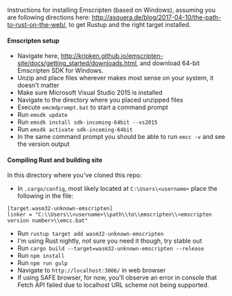 Instructions for installing Emscripten (based on Windows), assuming you are following directions here: http://asquera.de/blog/2017-04-10/the-path-to-rust-on-the-web/, to get Rustup and the right target installed.

#### Emscripten setup
- Navigate here, http://kripken.github.io/emscripten-site/docs/getting_started/downloads.html, and download 64-bit Emscripten SDK for Windows.
- Unzip and place files wherever makes most sense on your system, it doesn't matter
- Make sure Microsoft Visual Studio 2015 is installed
- Navigate to the directory where you placed unzipped files
- Execute `emcmdprompt.bat` to start a command prompt
- Run `emsdk update`
- Run `emsdk install sdk-incoming-64bit --vs2015`
- Run `emsdk activate sdk-incoming-64bit`
- In the same command prompt you should be able to run `emcc -v` and see the version output

#### Compiling Rust and building site
In this directory where you've cloned this repo:
- In `.cargo/config`, most likely located at `C:\Users\<username>` place the following in the file:
```
[target.wasm32-unknown-emscripten]
linker = "C:\\Users\\<username>\\path\\to\\emscripten\\<emscripten version number>\\emcc.bat"
```
- Run `rustup target add wasm32-unknown-emscripten`
- I'm using Rust nightly, not sure you need it though, try stable out
- Run `cargo build --target=wasm32-unknown-emscripten --release`
- Run `npm install`
- Run `npm run gulp`
- Navigate to `http://localhost:3006/` in web browser
- If using SAFE browser, for now, you'll observe an error in console that Fetch API failed due to localhost URL scheme not being supported.
